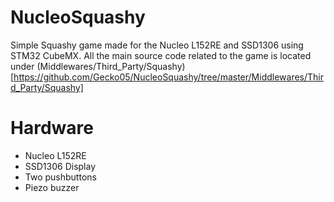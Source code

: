 # NucleoSquashy

Simple Squashy game made for the Nucleo L152RE and SSD1306 using STM32 CubeMX. All the main source code related to the game is located under (Middlewares/Third_Party/Squashy)[https://github.com/Gecko05/NucleoSquashy/tree/master/Middlewares/Third_Party/Squashy]

# Hardware

* Nucleo L152RE
* SSD1306 Display
* Two pushbuttons
* Piezo buzzer

